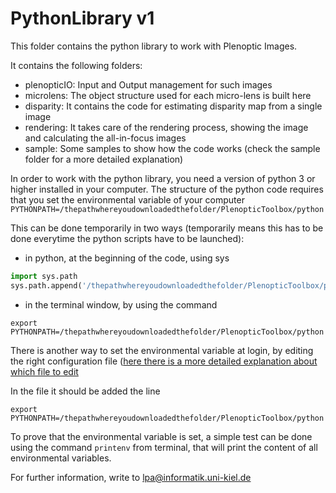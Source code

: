 # PythonLibrary v1

This folder contains the python library to work with Plenoptic Images. 

It contains the following folders:
- plenopticIO: Input and Output management for such images
- microlens: The object structure used for each micro-lens is built here
- disparity: It contains the code for estimating disparity map from a single image
- rendering: It takes care of the rendering process, showing the image and calculating the all-in-focus images
- sample: Some samples to show how the code works (check the sample folder for a more detailed explanation)

In order to work with the python library, you need a version of python 3 or higher installed in your computer.
The structure of the python code requires that you set the environmental variable of your computer 
`PYTHONPATH=/thepathwhereyoudownloadedthefolder/PlenopticToolbox/python`

This can be done temporarily in two ways (temporarily means this has to be done everytime the python scripts have to be launched):
- in python, at the beginning of the code, using sys
```python
import sys.path
sys.path.append('/thepathwhereyoudownloadedthefolder/PlenopticToolbox/python')
```
- in the terminal window, by using the command
```
export PYTHONPATH=/thepathwhereyoudownloadedthefolder/PlenopticToolbox/python
```

There is another way to set the environmental variable at login, by editing the right configuration file ([here there is a more detailed explanation about which file to edit](https://www.digitalocean.com/community/tutorials/how-to-read-and-set-environmental-and-shell-variables-on-a-linux-vps#setting-environmental-variables-at-login)

In the file it should be added the line
```
export PYTHONPATH=/thepathwhereyoudownloadedthefolder/PlenopticToolbox/python
```

To prove that the environmental variable is set, a simple test can be done using the command `printenv` from terminal, that will print the content of all environmental variables.

For further information, write to lpa@informatik.uni-kiel.de
